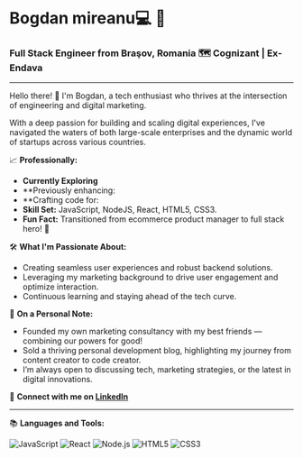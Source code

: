# Bogdan mireanu:computer: :rocket:

### Full Stack Engineer from Braşov, Romania :world_map: Cognizant | Ex-Endava 

---

Hello there! :wave: I'm Bogdan, a tech enthusiast who thrives at the intersection of engineering and digital marketing. 

With a deep passion for building and scaling digital experiences, I've navigated the waters of both large-scale enterprises and the dynamic world of startups across various countries.

📈 **Professionally:**

- **Currently Exploring** 
- **Previously enhancing:
- **Crafting code for:
- **Skill Set:** JavaScript, NodeJS, React, HTML5, CSS3.
- **Fun Fact:** Transitioned from ecommerce product manager to full stack hero! 🦸

🛠️ **What I'm Passionate About:**

- Creating seamless user experiences and robust backend solutions.
- Leveraging my marketing background to drive user engagement and optimize interaction.
- Continuous learning and staying ahead of the tech curve.

🌱 **On a Personal Note:**

- Founded my own marketing consultancy with my best friends — combining our powers for good!
- Sold a thriving personal development blog, highlighting my journey from content creator to code creator.
- I’m always open to discussing tech, marketing strategies, or the latest in digital innovations.

🔗 **Connect with me on [LinkedIn](https://www.linkedin.com/in/nechitagabriel)**

---

📚 **Languages and Tools:**

![JavaScript](https://img.shields.io/badge/-JavaScript-F7DF1E?style=flat-square&logo=javascript&logoColor=black)
![React](https://img.shields.io/badge/-React-61DAFB?style=flat-square&logo=react&logoColor=white)
![Node.js](https://img.shields.io/badge/-Node.js-339933?style=flat-square&logo=Node.js&logoColor=white)
![HTML5](https://img.shields.io/badge/-HTML5-E34F26?style=flat-square&logo=html5&logoColor=white)
![CSS3](https://img.shields.io/badge/-CSS3-1572B6?style=flat-square&logo=css3&logoColor=white)


